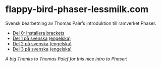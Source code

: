 # flappy-bird-phaser-lessmilk.com
Svensk bearbetning av Thomas Palefs introduktion till ramverket Phaser.
* [Del 0: Installera brackets](flappy-bird-phaser-0.md)
* [Del 1 på svenska](flappy-bird-phaser-1.md) [(engelska)](http://www.lessmilk.com/tutorial/flappy-bird-phaser-1)
* [Del 2 på svenska](flappy-bird-phaser-2.md) [(engelska)](http://www.lessmilk.com/tutorial/flappy-bird-phaser-2)
* [Del 3 på svenska](flappy-bird-phaser-3.md) [(engelska)](http://www.lessmilk.com/tutorial/flappy-bird-phaser-3)

_A big Thanks to Thomas Palef for this nice intro to Phaser!_
